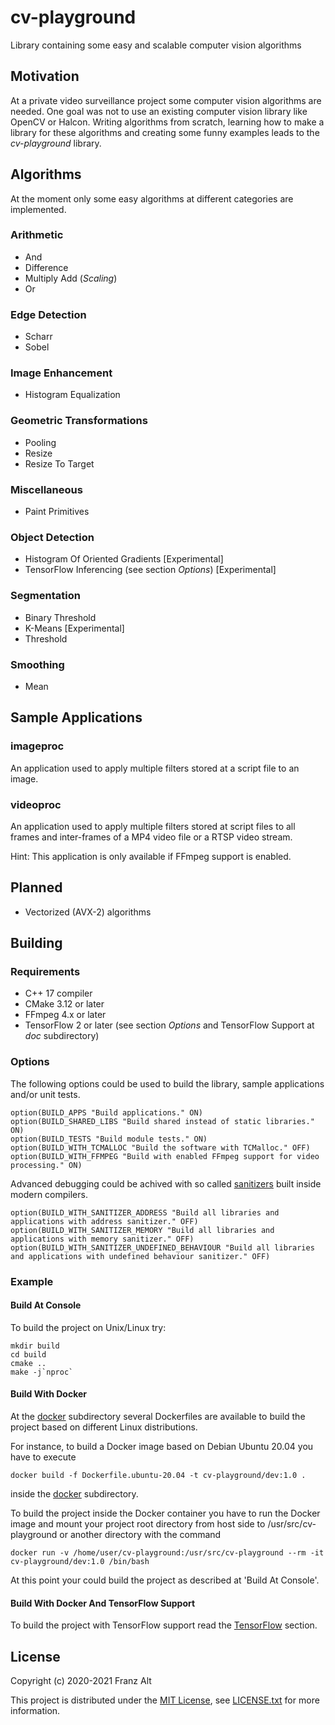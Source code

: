 # cv-playground

Library containing some easy and scalable computer vision algorithms

## Motivation

At a private video surveillance project some computer vision algorithms are needed. One goal was not to use an existing computer vision library like OpenCV or Halcon. Writing algorithms from scratch, learning how to make a library for these algorithms and creating some funny examples leads to the *cv-playground* library.

## Algorithms

At the moment only some easy algorithms at different categories are implemented.

### Arithmetic

* And
* Difference
* Multiply Add (*Scaling*)
* Or

### Edge Detection

* Scharr
* Sobel

### Image Enhancement

* Histogram Equalization

### Geometric Transformations

* Pooling
* Resize
* Resize To Target

### Miscellaneous

* Paint Primitives

### Object Detection

* Histogram Of Oriented Gradients [Experimental]
* TensorFlow Inferencing (see section *Options*) [Experimental]

### Segmentation

* Binary Threshold
* K-Means [Experimental]
* Threshold

### Smoothing

* Mean

## Sample Applications

### imageproc

An application used to apply multiple filters stored at a script file to an image.

### videoproc

An application used to apply multiple filters stored at script files to all frames and inter-frames of a MP4 video file or a RTSP video stream.

Hint: This application is only available if FFmpeg support is enabled.

## Planned

* Vectorized (AVX-2) algorithms

## Building

### Requirements

* C++ 17 compiler
* CMake 3.12 or later
* FFmpeg 4.x or later
* TensorFlow 2 or later (see section *Options* and TensorFlow Support at *doc* subdirectory)

### Options

The following options could be used to build the library, sample applications and/or unit tests.

    option(BUILD_APPS "Build applications." ON)
    option(BUILD_SHARED_LIBS "Build shared instead of static libraries." ON)
    option(BUILD_TESTS "Build module tests." ON)
    option(BUILD_WITH_TCMALLOC "Build the software with TCMalloc." OFF)
    option(BUILD_WITH_FFMPEG "Build with enabled FFmpeg support for video processing." ON)

Advanced debugging could be achived with so called [sanitizers](https://hpc-wiki.info/hpc/Compiler_Sanitizers) built inside modern compilers.
    
    option(BUILD_WITH_SANITIZER_ADDRESS "Build all libraries and applications with address sanitizer." OFF)
    option(BUILD_WITH_SANITIZER_MEMORY "Build all libraries and applications with memory sanitizer." OFF)
    option(BUILD_WITH_SANITIZER_UNDEFINED_BEHAVIOUR "Build all libraries and applications with undefined behaviour sanitizer." OFF)

### Example

#### Build At Console

To build the project on Unix/Linux try:

    mkdir build
    cd build
    cmake ..
    make -j`nproc`

#### Build With Docker

At the [docker](docker) subdirectory several Dockerfiles are available to build the project based on different Linux distributions.

For instance, to build a Docker image based on Debian Ubuntu 20.04 you have to execute

    docker build -f Dockerfile.ubuntu-20.04 -t cv-playground/dev:1.0 .

inside the [docker](docker) subdirectory.

To build the project inside the Docker container you have to run the Docker image and mount your project root directory from host side to /usr/src/cv-playground or another directory with the command

    docker run -v /home/user/cv-playground:/usr/src/cv-playground --rm -it cv-playground/dev:1.0 /bin/bash

At this point your could build the project as described at 'Build At Console'.

#### Build With Docker And TensorFlow Support

To build the project with TensorFlow support read the [TensorFlow](./doc/TensorFlowSupport.md) section.

## License

Copyright (c) 2020-2021 Franz Alt

This project is distributed under the [MIT License](https://opensource.org/licenses/MIT), see [LICENSE.txt](./LICENSE.txt) for more information.
